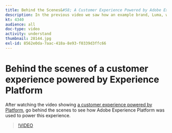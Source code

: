 ```yaml
---
title: Behind the Scenes&#58; A Customer Experience Powered by Adobe Experience Platform
description: In the previous video we saw how an example brand, Luma, was able to create a rich, rewarding and relevant customer experience. This video looks at how Adobe Experience Platform is used to accomplish this journey.
kt: 4340
audience: all
doc-type: video
activity: understand
thumbnail: 28144.jpg
exl-id: 8562e0da-7aac-418a-8e93-f0339d3ffc66
---
```

# Behind the scenes of a customer experience powered by Experience Platform

After watching the video showing [a customer experience powered by Platform](customer-experience.md), go behind the scenes to see how Adobe Experience Platform was used to power this experience.

>[!VIDEO](https://video.tv.adobe.com/v/28144?quality=12&learn=on)
